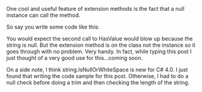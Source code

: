 ﻿One cool and useful feature of extension methods is the fact that a null instance can call the method.

So say you write some code like this:

<script src="https://gist.github.com/4238005.js?file=cool.cs"></script>

You would expect the second call to HasValue would blow up because the string is null. But the extension method is on the class not the instance so it goes through with no problem. Very handy. In fact, while typing this post I just thought of a very good use for this…coming soon.

On a side note, I think string.IsNullOrWhiteSpace is new for C# 4.0. I just found that writing the code sample for this post. Otherwise, I had to do a null check before doing a trim and then checking the length of the string.